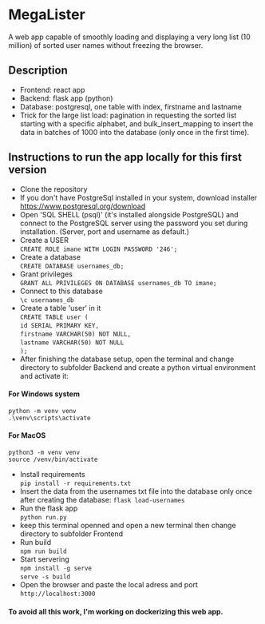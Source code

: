 # MegaLister
A web app capable of smoothly loading and displaying a very long list (10 million) of sorted user names  without freezing the browser.<br>

## Description
- Frontend: react app
- Backend: flask app (python)
- Database: postgresql, one table with index, firstname and lastname
- Trick for the large list load: pagination in requesting the sorted list starting with a specific alphabet, and bulk_insert_mapping to insert the data in batches of 1000 into the database (only once in the first time).
## Instructions to run the app locally for this first version<br>
- Clone the repository<br>
- If you don't have PostgreSql installed in your system, download installer https://www.postgresql.org/download<br>
- Open 'SQL SHELL (psql)' (it's installed alongside PostgreSQL) and connect to the PostgreSQL server using the password you set during installation. (Server, port and username as default.)<br>
- Create a USER <br>
    ``CREATE ROLE imane WITH LOGIN PASSWORD '246';``<br>
- Create a database<br>
  ``CREATE DATABASE usernames_db;``<br>
- Grant privileges<br>
    ``GRANT ALL PRIVILEGES ON DATABASE usernames_db TO imane;``<br>
- Connect to this database<br>
    ``\c usernames_db``<br>
- Create a table 'user' in it<br>
    ``CREATE TABLE user (``<br>
    ``id SERIAL PRIMARY KEY,``<br>
    ``firstname VARCHAR(50) NOT NULL,``<br>
    ``lastname VARCHAR(50) NOT NULL``<br>
    ``);``<br>
- After finishing the database setup, open the terminal and change directory to subfolder Backend and create a python virtual environment and activate it: <br>
#### For Windows system
    python -m venv venv 
    .\venv\scripts\activate
#### For MacOS
    python3 -m venv venv 
    source /venv/bin/activate
- Install requirements<br>
  ``pip install -r requirements.txt ``<br>
- Insert the data from the usernames txt file into the database only once after creating the database:
    ``flask load-usernames``
- Run the flask app<br>
    ``python run.py``
- keep this terminal openned and open a new terminal then change directory to subfolder Frontend<br>
- Run build<br>
    ``npm run build``<br>
- Start servering<br>
    ``npm install -g serve``<br>
    ``serve -s build``
- Open the browser and paste the local adress and port<br>
    ``http://localhost:3000``
#### To avoid all this work, I'm working on dockerizing this web app.
